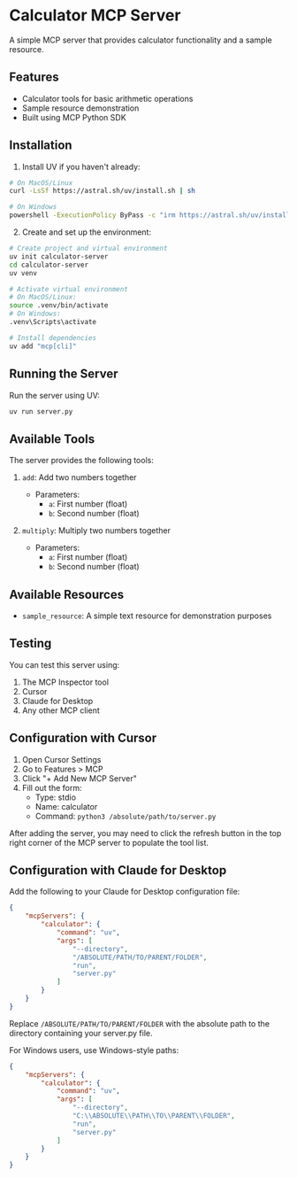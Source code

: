 # Calculator MCP Server

A simple MCP server that provides calculator functionality and a sample resource.

## Features

- Calculator tools for basic arithmetic operations
- Sample resource demonstration
- Built using MCP Python SDK

## Installation

1. Install UV if you haven't already:
```bash
# On MacOS/Linux
curl -LsSf https://astral.sh/uv/install.sh | sh

# On Windows
powershell -ExecutionPolicy ByPass -c "irm https://astral.sh/uv/install.ps1 | iex"
```

2. Create and set up the environment:
```bash
# Create project and virtual environment
uv init calculator-server
cd calculator-server
uv venv

# Activate virtual environment
# On MacOS/Linux:
source .venv/bin/activate
# On Windows:
.venv\Scripts\activate

# Install dependencies
uv add "mcp[cli]"
```

## Running the Server

Run the server using UV:
```bash
uv run server.py
```

## Available Tools

The server provides the following tools:

1. `add`: Add two numbers together
   - Parameters:
     - `a`: First number (float)
     - `b`: Second number (float)

2. `multiply`: Multiply two numbers together
   - Parameters:
     - `a`: First number (float)
     - `b`: Second number (float)

## Available Resources

- `sample_resource`: A simple text resource for demonstration purposes

## Testing

You can test this server using:
1. The MCP Inspector tool
2. Cursor
3. Claude for Desktop
4. Any other MCP client

## Configuration with Cursor

1. Open Cursor Settings
2. Go to Features > MCP
3. Click "+ Add New MCP Server"
4. Fill out the form:
   - Type: stdio
   - Name: calculator
   - Command: `python3 /absolute/path/to/server.py`

After adding the server, you may need to click the refresh button in the top right corner of the MCP server to populate the tool list.

## Configuration with Claude for Desktop

Add the following to your Claude for Desktop configuration file:

```json
{
    "mcpServers": {
        "calculator": {
            "command": "uv",
            "args": [
                "--directory",
                "/ABSOLUTE/PATH/TO/PARENT/FOLDER",
                "run",
                "server.py"
            ]
        }
    }
}
```

Replace `/ABSOLUTE/PATH/TO/PARENT/FOLDER` with the absolute path to the directory containing your server.py file.

For Windows users, use Windows-style paths:
```json
{
    "mcpServers": {
        "calculator": {
            "command": "uv",
            "args": [
                "--directory",
                "C:\\ABSOLUTE\\PATH\\TO\\PARENT\\FOLDER",
                "run",
                "server.py"
            ]
        }
    }
}
``` 